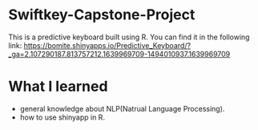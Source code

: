 # Swiftkey-Capstone-Project
 This is a predictive keyboard built using R. You can find it in the following link: https://bomite.shinyapps.io/Predictive_Keyboard/?_ga=2.107290187.813757212.1639969709-1494010937.1639969709
 
# What I learned
 * general knowledge about NLP(Natrual Language Processing).
 * how to use shinyapp in R.
